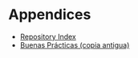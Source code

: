 # Appendices
* [Repository Index](repository-index.md)
* [Buenas Prácticas (copia antigua)](buenas-practicas.md)
